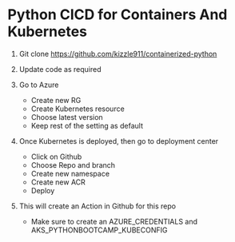 # Python CICD for Containers And Kubernetes

1. Git clone https://github.com/kizzle911/containerized-python
2. Update code as required
3. Go to Azure
    - Create new RG
    - Create Kubernetes resource
    - Choose latest version
    - Keep rest of the setting as default

4. Once Kubernetes is deployed, then go to deployment center
    - Click on Github
    - Choose Repo and branch
    - Create new namespace
    - Create new ACR
    - Deploy

5. This will create an Action in Github for this repo
    - Make sure to create an AZURE_CREDENTIALS and AKS_PYTHONBOOTCAMP_KUBECONFIG